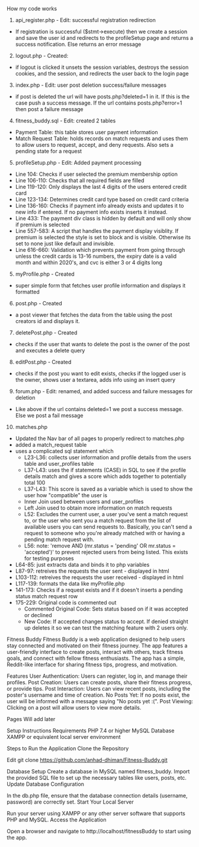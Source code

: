 How my code works
1) api_register.php - Edit: successful registration redirection
- If registration is successful ($stmt->execute) then we create a session and save the user id and redirects to the profileSetup page and returns a success notification.
Else returns an error message

2) logout.php - Created:
- if logout is clicked it unsets the session variables, destroys the session cookies, and the session, and redirects the user back to the login page

3) index.php - Edit: user post deletion success/failure messages
- if post is deleted the url will have posts.php?deleted=1 in it. If this is the case push a success message. If the url contains posts.php?error=1 then post a failure message

4) fitness_buddy.sql - Edit: created 2 tables
- Payment Table: this table stores user payment information
- Match Request Table: holds records on match requests and uses them to allow users to request, accept, and deny requests. Also sets a pending state for a request

5) profileSetup.php - Edit: Added payment processing
- Line 104: Checks if user selected the premium membership option
- Line 106-110: Checks that all required fields are filled
- Line 119-120: Only displays the last 4 digits of the users entered credit card
- Line 123-134: Determines credit card type based on credit card criteria
- Line 136-160: Checks if payment info already exists and updates it to new info if entered. If no payment info exists inserts it instead.
- Line 433: The payment div class is hidden by default and will only show if premium is selected
- Line 557-583: A script that handles the payment display visiblity. If premium is selected the style is set to block and is visible. Otherwise its set to none just like default and invisible.
- Line 616-660: Validation which prevents payment from going through unless the credit cards is 13-16 numbers, the expiry date is a valid month and within 2020's, and cvc is either 3 or 4 digits long

5) myProfile.php - Created
- super simple form that fetches user profile information and displays it formatted

6) post.php - Created
- a post viewer that fetches the data from the table using the post creators id and displays it.

7) deletePost.php - Created
- checks if the user that wants to delete the post is the owner of the post and executes a delete query

8) editPost.php - Created
- checks if the post you want to edit exists, checks if the logged user is the owner, shows user a textarea, adds info using an insert query

9) forum.php - Edit: renamed, and added success and failure messages for deletion
- Like above if the url contains deleted=1 we post a success message. Else we post a fail message

10) matches.php
- Updated the Nav bar of all pages to properly redirect to matches.php
- added a match_request table
- uses a complicated sql statement which
  - L23-L36: collects user information and profile details from the users table and user_profiles table
  - L37-L43: uses the if statements (CASE) in SQL to see if the profile details match and gives a score which adds together to potentially total 100
  - L37-L43: This score is saved as a variable which is used to show the user how "compatible" the user is
  - Inner Join used between users and user_profiles
  - Left Join used to obtain more information on match requests
  - L52: Excludes the current user, a user you've sent a match request to, or the user who sent you a match request from the list of available users you can send requests to. Basically, you can't send a request to someone who you're already matched with or having a pending match request with.
  - L56: note: 'remove AND (mr.status = 'pending' OR mr.status = 'accepted')' to prevent rejected users from being listed. This exists for testing purposes
- L64-85: just extracts data and binds it to php variables
- L87-97: retreives the requests the user sent - displayed in html
- L103-112: retreives the requests the user received - displayed in html
- L117-139: formats the data like myProfile.php
- 141-173: Checks if a request exists and if it doesn't inserts a pending status match request row
- 175-229: Original code is commented out
  - Commented Original Code: Sets status based on if it was accepted or declined
  - New Code: If accepted changes status to accept. If denied straight up deletes it so we can test the matching feature with 2 users only.


Fitness Buddy
Fitness Buddy is a web application designed to help users stay connected and motivated on their fitness journey. The app features a user-friendly interface to create posts, interact with others, track fitness goals, and connect with fellow fitness enthusiasts. The app has a simple, Reddit-like interface for sharing fitness tips, progress, and motivation.

Features
  User Authentication: Users can register, log in, and manage their profiles.
  Post Creation: Users can create posts, share their fitness progress, or provide tips.
  Post Interaction: Users can view recent posts, including the poster's username and time of creation.
  No Posts Yet: If no posts exist, the user will be informed with a message saying "No posts yet :(".
  Post Viewing: Clicking on a post will allow users to view more details.

Pages
  Will add later
  
  Setup Instructions
  Requirements
  PHP 7.4 or higher
  MySQL Database
  XAMPP or equivalent local server environment
  
  Steps to Run the Application
  Clone the Repository

  Edit
  git clone https://github.com/anhad-dhiman/Fitness-Buddy.git


  Database Setup
    Create a database in MySQL named fitness_buddy.
    Import the provided SQL file to set up the necessary tables like users, posts, etc.
    Update Database Configuration

In the db.php file, ensure that the database connection details (username, password) are correctly set.
Start Your Local Server

Run your server using XAMPP or any other server software that supports PHP and MySQL.
Access the Application

Open a browser and navigate to http://localhost/fitnessBuddy to start using the app.
